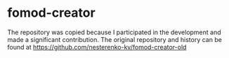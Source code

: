 # fomod-creator
The repository was copied because I participated in the development and made a significant contribution.
The original repository and history can be found at https://github.com/nesterenko-kv/fomod-creator-old
